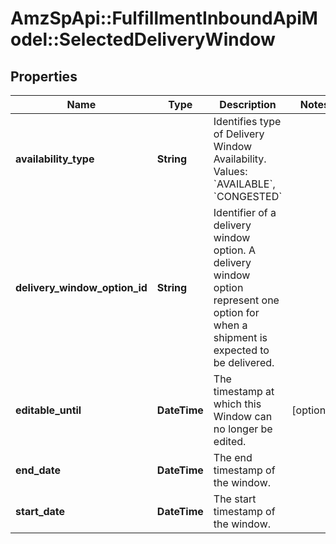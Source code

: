 # AmzSpApi::FulfillmentInboundApiModel::SelectedDeliveryWindow

## Properties
Name | Type | Description | Notes
------------ | ------------- | ------------- | -------------
**availability_type** | **String** | Identifies type of Delivery Window Availability. Values: &#x60;AVAILABLE&#x60;, &#x60;CONGESTED&#x60; | 
**delivery_window_option_id** | **String** | Identifier of a delivery window option. A delivery window option represent one option for when a shipment is expected to be delivered. | 
**editable_until** | **DateTime** | The timestamp at which this Window can no longer be edited. | [optional] 
**end_date** | **DateTime** | The end timestamp of the window. | 
**start_date** | **DateTime** | The start timestamp of the window. | 

